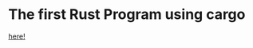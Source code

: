 # The first Rust Program using cargo

[here!](https://doc.rust-lang.org/book/ch01-03-hello-cargo.html)